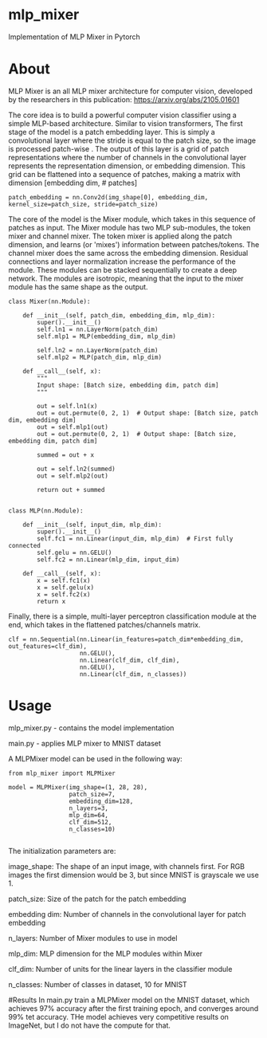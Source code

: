 # mlp_mixer
Implementation of MLP Mixer in Pytorch

# About
MLP Mixer is an all MLP mixer architecture for computer vision, developed by the
researchers in this publication: https://arxiv.org/abs/2105.01601

The core idea is to build a powerful computer vision classifier
using a simple MLP-based architecture.  Similar to vision transformers,
The first stage of the model is a patch embedding layer.  This is simply a convolutional 
layer where the stride is equal to the patch size, so the image is processed patch-wise
.  The output of this layer is a grid of patch representations where the number of channels 
in the convolutional layer represents the representation dimension, or embedding dimension.
This grid can be flattened into a sequence of patches, making a matrix with dimension [embedding dim, # patches]

```
patch_embedding = nn.Conv2d(img_shape[0], embedding_dim, kernel_size=patch_size, stride=patch_size)
```

The core of the model is the Mixer module, which takes in this sequence of patches
as input.  The Mixer module has two MLP sub-modules, the token mixer and channel mixer.
The token mixer is applied along the patch dimension, and learns (or 'mixes') information 
between patches/tokens.  The channel mixer does the same across the embedding dimension.  Residual 
connections and layer normalization increase the performance of the module.
These modules can be stacked sequentially to create a deep network.  The modules are
isotropic, meaning that the input to the mixer module has the same shape as the output.


```
class Mixer(nn.Module):

    def __init__(self, patch_dim, embedding_dim, mlp_dim):
        super().__init__()
        self.ln1 = nn.LayerNorm(patch_dim)
        self.mlp1 = MLP(embedding_dim, mlp_dim)

        self.ln2 = nn.LayerNorm(patch_dim)
        self.mlp2 = MLP(patch_dim, mlp_dim)

    def __call__(self, x):
        """
        Input shape: [Batch size, embedding dim, patch dim]
        """

        out = self.ln1(x)
        out = out.permute(0, 2, 1)  # Output shape: [Batch size, patch dim, embedding dim]
        out = self.mlp1(out)
        out = out.permute(0, 2, 1)  # Output shape: [Batch size, embedding dim, patch dim]

        summed = out + x

        out = self.ln2(summed)
        out = self.mlp2(out)

        return out + summed


class MLP(nn.Module):

    def __init__(self, input_dim, mlp_dim):
        super().__init__()
        self.fc1 = nn.Linear(input_dim, mlp_dim)  # First fully connected
        self.gelu = nn.GELU()
        self.fc2 = nn.Linear(mlp_dim, input_dim)

    def __call__(self, x):
        x = self.fc1(x)
        x = self.gelu(x)
        x = self.fc2(x)
        return x
```


Finally, there is a simple, multi-layer perceptron classification module at the end, which takes
in the flattened patches/channels matrix.

```
clf = nn.Sequential(nn.Linear(in_features=patch_dim*embedding_dim, out_features=clf_dim),
                    nn.GELU(),
                    nn.Linear(clf_dim, clf_dim),
                    nn.GELU(),
                    nn.Linear(clf_dim, n_classes))
```

# Usage
mlp_mixer.py - contains the model implementation

main.py - applies MLP mixer to MNIST dataset


A MLPMixer model can be used in the following way:
```
from mlp_mixer import MLPMixer

model = MLPMixer(img_shape=(1, 28, 28),
                 patch_size=7,
                 embedding_dim=128,
                 n_layers=3,
                 mlp_dim=64,
                 clf_dim=512,
                 n_classes=10)
                 
```
The initialization parameters are:

image_shape: The shape of an input image, with channels first.
For RGB images the first dimension would be 3, but since MNIST is grayscale
we use 1.

patch_size: Size of the patch for the patch embedding

embedding dim: Number of channels in the convolutional layer
for patch embedding

n_layers: Number of Mixer modules to use in model

mlp_dim: MLP dimension for the MLP modules within Mixer

clf_dim: Number of units for the linear layers in the classifier module

n_classes: Number of classes in dataset, 10 for MNIST

#Results
In main.py train a MLPMixer model on the MNIST dataset, which achieves
97% accuracy after the first training epoch, and converges
around 99% tet accuracy. THe model achieves very competitive results on ImageNet,
but I do not have the compute for that.